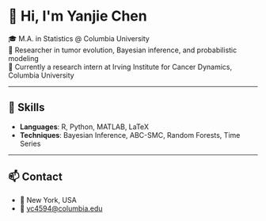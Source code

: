 # 👋 Hi, I'm Yanjie Chen

🎓 M.A. in Statistics @ Columbia University  
🔬 Researcher in tumor evolution, Bayesian inference, and probabilistic modeling  
📍 Currently a research intern at Irving Institute for Cancer Dynamics, Columbia University

---

## 🔧 Skills
- **Languages**: R, Python, MATLAB, LaTeX
- **Techniques**: Bayesian Inference, ABC-SMC, Random Forests, Time Series

---

## 📫 Contact
- 📍 New York, USA  
- 📧 yc4594@columbia.edu  

<!--
**YanjieChen9117/YanjieChen9117** is a ✨ _special_ ✨ repository because its `README.md` (this file) appears on your GitHub profile.

## 📚 Selected Projects

### 🧬 [DECODE Tumor Subclone Reconstruction](https://github.com/YanjieChen9117/DECODE-Project)
Bayesian framework for recovering tumor evolutionary parameters from SFS data; integrated ABC-SMC with Distributional RF, evaluated using community benchmarking tools.

### 🧠 [AI Teaching Materials - Neural Networks](https://github.com/YanjieChen9117/Azure-AI-Curriculum)
TA experience at Azure Partners: Designed PyTorch/TensorFlow-based lessons on image classification, object detection, RNNs & transformers. Includes assignments and demos.

### 📊 [Time Series Forecasting on Alcohol Tax Revenue](https://github.com/YanjieChen9117/TimeSeries-Economics)
Forecast UK alcohol consumption change post-tax reform using SPSS; proposed resource allocation strategy for £64.9B in expected revenue.

Here are some ideas to get you started:

- 🔭 I’m currently working on ...
- 🌱 I’m currently learning ...
- 👯 I’m looking to collaborate on ...
- 🤔 I’m looking for help with ...
- 💬 Ask me about ...
- 📫 How to reach me: ...
- 😄 Pronouns: ...
- ⚡ Fun fact: ...
-->

